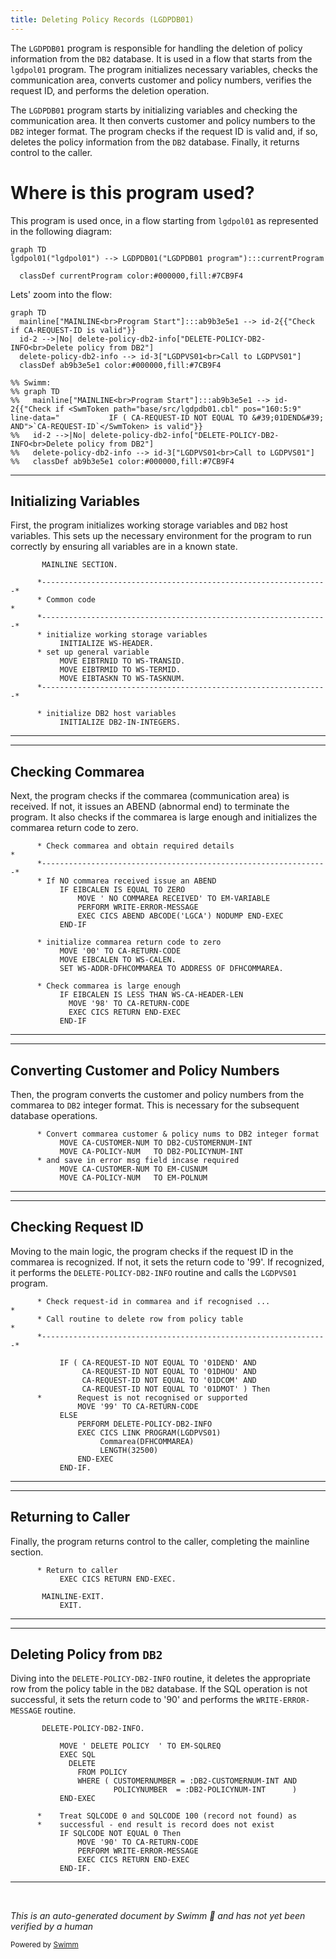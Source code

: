 ```yaml
---
title: Deleting Policy Records (LGDPDB01)
---
```

The <SwmToken path="base/src/lgdpdb01.cbl" pos="13:6:6" line-data="       PROGRAM-ID. LGDPDB01.">`LGDPDB01`</SwmToken> program is responsible for handling the deletion of policy information from the <SwmToken path="base/src/lgdpdb01.cbl" pos="124:5:5" line-data="      * initialize DB2 host variables">`DB2`</SwmToken> database. It is used in a flow that starts from the `lgdpol01` program. The program initializes necessary variables, checks the communication area, converts customer and policy numbers, verifies the request ID, and performs the deletion operation.

The <SwmToken path="base/src/lgdpdb01.cbl" pos="13:6:6" line-data="       PROGRAM-ID. LGDPDB01.">`LGDPDB01`</SwmToken> program starts by initializing variables and checking the communication area. It then converts customer and policy numbers to the <SwmToken path="base/src/lgdpdb01.cbl" pos="124:5:5" line-data="      * initialize DB2 host variables">`DB2`</SwmToken> integer format. The program checks if the request ID is valid and, if so, deletes the policy information from the <SwmToken path="base/src/lgdpdb01.cbl" pos="124:5:5" line-data="      * initialize DB2 host variables">`DB2`</SwmToken> database. Finally, it returns control to the caller.

# Where is this program used?

This program is used once, in a flow starting from `lgdpol01` as represented in the following diagram:

```mermaid
graph TD
lgdpol01("lgdpol01") --> LGDPDB01("LGDPDB01 program"):::currentProgram

  classDef currentProgram color:#000000,fill:#7CB9F4
```

Lets' zoom into the flow:

```mermaid
graph TD
  mainline["MAINLINE<br>Program Start"]:::ab9b3e5e1 --> id-2{{"Check if CA-REQUEST-ID is valid"}}
  id-2 -->|No| delete-policy-db2-info["DELETE-POLICY-DB2-INFO<br>Delete policy from DB2"]
  delete-policy-db2-info --> id-3["LGDPVS01<br>Call to LGDPVS01"]
  classDef ab9b3e5e1 color:#000000,fill:#7CB9F4

%% Swimm:
%% graph TD
%%   mainline["MAINLINE<br>Program Start"]:::ab9b3e5e1 --> id-2{{"Check if <SwmToken path="base/src/lgdpdb01.cbl" pos="160:5:9" line-data="           IF ( CA-REQUEST-ID NOT EQUAL TO &#39;01DEND&#39; AND">`CA-REQUEST-ID`</SwmToken> is valid"}}
%%   id-2 -->|No| delete-policy-db2-info["DELETE-POLICY-DB2-INFO<br>Delete policy from DB2"]
%%   delete-policy-db2-info --> id-3["LGDPVS01<br>Call to LGDPVS01"]
%%   classDef ab9b3e5e1 color:#000000,fill:#7CB9F4
```

<SwmSnippet path="/base/src/lgdpdb01.cbl" line="111">

---

## Initializing Variables

First, the program initializes working storage variables and <SwmToken path="base/src/lgdpdb01.cbl" pos="124:5:5" line-data="      * initialize DB2 host variables">`DB2`</SwmToken> host variables. This sets up the necessary environment for the program to run correctly by ensuring all variables are in a known state.

```cobol
       MAINLINE SECTION.

      *----------------------------------------------------------------*
      * Common code                                                    *
      *----------------------------------------------------------------*
      * initialize working storage variables
           INITIALIZE WS-HEADER.
      * set up general variable
           MOVE EIBTRNID TO WS-TRANSID.
           MOVE EIBTRMID TO WS-TERMID.
           MOVE EIBTASKN TO WS-TASKNUM.
      *----------------------------------------------------------------*

      * initialize DB2 host variables
           INITIALIZE DB2-IN-INTEGERS.
```

---

</SwmSnippet>

<SwmSnippet path="/base/src/lgdpdb01.cbl" line="128">

---

## Checking Commarea

Next, the program checks if the commarea (communication area) is received. If not, it issues an ABEND (abnormal end) to terminate the program. It also checks if the commarea is large enough and initializes the commarea return code to zero.

```cobol
      * Check commarea and obtain required details                     *
      *----------------------------------------------------------------*
      * If NO commarea received issue an ABEND
           IF EIBCALEN IS EQUAL TO ZERO
               MOVE ' NO COMMAREA RECEIVED' TO EM-VARIABLE
               PERFORM WRITE-ERROR-MESSAGE
               EXEC CICS ABEND ABCODE('LGCA') NODUMP END-EXEC
           END-IF

      * initialize commarea return code to zero
           MOVE '00' TO CA-RETURN-CODE
           MOVE EIBCALEN TO WS-CALEN.
           SET WS-ADDR-DFHCOMMAREA TO ADDRESS OF DFHCOMMAREA.

      * Check commarea is large enough
           IF EIBCALEN IS LESS THAN WS-CA-HEADER-LEN
             MOVE '98' TO CA-RETURN-CODE
             EXEC CICS RETURN END-EXEC
           END-IF
```

---

</SwmSnippet>

<SwmSnippet path="/base/src/lgdpdb01.cbl" line="148">

---

## Converting Customer and Policy Numbers

Then, the program converts the customer and policy numbers from the commarea to <SwmToken path="base/src/lgdpdb01.cbl" pos="148:17:17" line-data="      * Convert commarea customer &amp; policy nums to DB2 integer format">`DB2`</SwmToken> integer format. This is necessary for the subsequent database operations.

```cobol
      * Convert commarea customer & policy nums to DB2 integer format
           MOVE CA-CUSTOMER-NUM TO DB2-CUSTOMERNUM-INT
           MOVE CA-POLICY-NUM   TO DB2-POLICYNUM-INT
      * and save in error msg field incase required
           MOVE CA-CUSTOMER-NUM TO EM-CUSNUM
           MOVE CA-POLICY-NUM   TO EM-POLNUM
```

---

</SwmSnippet>

<SwmSnippet path="/base/src/lgdpdb01.cbl" line="156">

---

## Checking Request ID

Moving to the main logic, the program checks if the request ID in the commarea is recognized. If not, it sets the return code to '99'. If recognized, it performs the <SwmToken path="base/src/lgdpdb01.cbl" pos="167:3:9" line-data="               PERFORM DELETE-POLICY-DB2-INFO">`DELETE-POLICY-DB2-INFO`</SwmToken> routine and calls the <SwmToken path="base/src/lgdpdb01.cbl" pos="168:9:9" line-data="               EXEC CICS LINK PROGRAM(LGDPVS01)">`LGDPVS01`</SwmToken> program.

```cobol
      * Check request-id in commarea and if recognised ...             *
      * Call routine to delete row from policy table                   *
      *----------------------------------------------------------------*

           IF ( CA-REQUEST-ID NOT EQUAL TO '01DEND' AND
                CA-REQUEST-ID NOT EQUAL TO '01DHOU' AND
                CA-REQUEST-ID NOT EQUAL TO '01DCOM' AND
                CA-REQUEST-ID NOT EQUAL TO '01DMOT' ) Then
      *        Request is not recognised or supported
               MOVE '99' TO CA-RETURN-CODE
           ELSE
               PERFORM DELETE-POLICY-DB2-INFO
               EXEC CICS LINK PROGRAM(LGDPVS01)
                    Commarea(DFHCOMMAREA)
                    LENGTH(32500)
               END-EXEC
           END-IF.
```

---

</SwmSnippet>

<SwmSnippet path="/base/src/lgdpdb01.cbl" line="174">

---

## Returning to Caller

Finally, the program returns control to the caller, completing the mainline section.

```cobol
      * Return to caller
           EXEC CICS RETURN END-EXEC.

       MAINLINE-EXIT.
           EXIT.
```

---

</SwmSnippet>

<SwmSnippet path="/base/src/lgdpdb01.cbl" line="186">

---

## Deleting Policy from <SwmToken path="base/src/lgdpdb01.cbl" pos="186:5:5" line-data="       DELETE-POLICY-DB2-INFO.">`DB2`</SwmToken>

Diving into the <SwmToken path="base/src/lgdpdb01.cbl" pos="186:1:7" line-data="       DELETE-POLICY-DB2-INFO.">`DELETE-POLICY-DB2-INFO`</SwmToken> routine, it deletes the appropriate row from the policy table in the <SwmToken path="base/src/lgdpdb01.cbl" pos="186:5:5" line-data="       DELETE-POLICY-DB2-INFO.">`DB2`</SwmToken> database. If the SQL operation is not successful, it sets the return code to '90' and performs the <SwmToken path="base/src/lgdpdb01.cbl" pos="200:3:7" line-data="               PERFORM WRITE-ERROR-MESSAGE">`WRITE-ERROR-MESSAGE`</SwmToken> routine.

```cobol
       DELETE-POLICY-DB2-INFO.

           MOVE ' DELETE POLICY  ' TO EM-SQLREQ
           EXEC SQL
             DELETE
               FROM POLICY
               WHERE ( CUSTOMERNUMBER = :DB2-CUSTOMERNUM-INT AND
                       POLICYNUMBER  = :DB2-POLICYNUM-INT      )
           END-EXEC

      *    Treat SQLCODE 0 and SQLCODE 100 (record not found) as
      *    successful - end result is record does not exist
           IF SQLCODE NOT EQUAL 0 Then
               MOVE '90' TO CA-RETURN-CODE
               PERFORM WRITE-ERROR-MESSAGE
               EXEC CICS RETURN END-EXEC
           END-IF.
```

---

</SwmSnippet>

&nbsp;

*This is an auto-generated document by Swimm 🌊 and has not yet been verified by a human*

<SwmMeta version="3.0.0" repo-id="Z2l0aHViJTNBJTNBa3luZHJ5bC1jaWNzLWdlbmFwcCUzQSUzQVN3aW1tLURlbW8=" repo-name="kyndryl-cics-genapp"><sup>Powered by [Swimm](/)</sup></SwmMeta>
